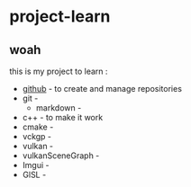 # project-learn
## woah

 this is my project to learn : 
 * [github](http:///www.github.com) - to create and manage repositories  
 * git - 
   * markdown -
 * c++ - to make it work
 * cmake - 
 * vckgp -
 * vulkan - 
 * vulkanSceneGraph -
 * Imgui -
 * GlSL -

